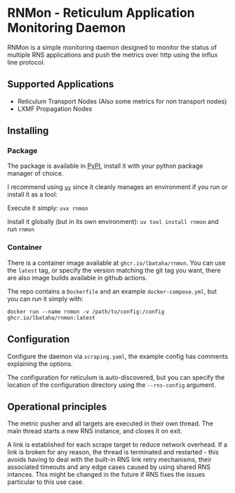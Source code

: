 # RNMon - Reticulum Application Monitoring Daemon

RNMon is a simple monitoring daemon designed to monitor the status of multiple RNS applications and push the metrics over http using the influx line protocol.

## Supported Applications

* Reticulum Transport Nodes (Also some metrics for non transport nodes)
* LXMF Propagation Nodes

## Installing

### Package

The package is available in [PyPI](https://pypi.org/project/rnmon/), install it with your python package manager of choice.

I recommend using [`uv`](https://docs.astral.sh/uv/) since it cleanly manages an environment if you run or install it as a tool:

Execute it simply: `uvx rnmon`

Install it globally (but in its own environment): `uv tool install rnmon` and run `rnmon`

### Container

There is a container image available at `ghcr.io/lbataha/rnmon`.
You can use the `latest` tag, or specify the version matching the git tag you want, there are also image builds available in github actions.

The repo contains a `Dockerfile` and an example `docker-compose.yml`, but you can run it simply with:

```shell
docker run --name rnmon -v /path/to/config:/config ghcr.io/lbataha/rnmon:latest
```

## Configuration

Configure the daemon via `scraping.yaml`, the example config has comments explaining the options.

The configuration for reticulum is auto-discovered, but you can specify the location of the configuration directory using the `--rns-config` argument.

## Operational principles

The metric pusher and all targets are executed in their own thread. The main thread starts a new RNS instance, and closes it on exit.

A link is established for each scrape target to reduce network overhead. If a link is broken for any reason, the thread is terminated and restarted - this avoids having to deal with the built-in RNS link retry mechanisms, their associated timeouts and any edge cases caused by using shared RNS intances. This might be changed in the future if RNS fixes the issues particular to this use case.

